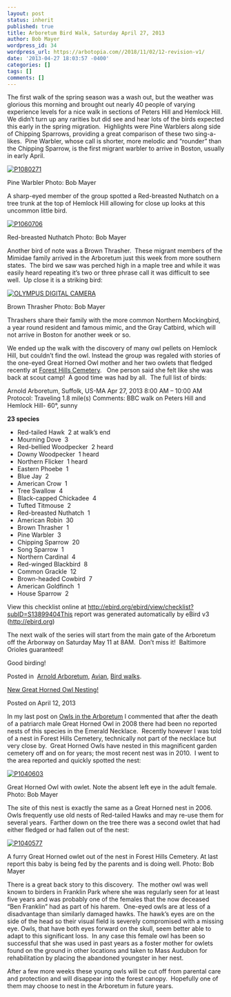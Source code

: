 ```yaml
---
layout: post
status: inherit
published: true
title: Arboretum Bird Walk, Saturday April 27, 2013
author: Bob Mayer
wordpress_id: 34
wordpress_url: https://arbotopia.com//2018/11/02/12-revision-v1/
date: '2013-04-27 18:03:57 -0400'
categories: []
tags: []
comments: []
---
```


The first walk of the spring season was a wash out, but the weather was glorious this morning and brought out nearly 40 people of varying experience levels for a nice walk in sections of Peters Hill and Hemlock Hill.  We didn’t turn up any rarities but did see and hear lots of the birds expected this early in the spring migration.  Highlights were Pine Warblers along side of Chipping Sparrows, providing a great comparison of these two sing-a- likes.  Pine Warbler, whose call is shorter, more melodic and “rounder” than the Chipping Sparrow, is the first migrant warbler to arrive in Boston, usually in early April.

[![P1080271](/images/2013/04/P1080271.jpg)](/images/2013/04/P1080271.jpg)

Pine Warbler
Photo: Bob Mayer

A sharp-eyed member of the group spotted a Red-breasted Nuthatch on a tree trunk at the top of Hemlock Hill allowing for close up looks at this uncommon little bird.

[![P1060706](/images/2013/04/P1060706.jpg)](/images/2013/04/P1060706.jpg)

Red-breasted Nuthatch
Photo: Bob Mayer

Another bird of note was a Brown Thrasher.  These migrant members of the Mimidae family arrived in the Arboretum just this week from more southern states.  The bird we saw was perched high in a maple tree and while it was easily heard repeating it’s two or three phrase call it was difficult to see well.  Up close it is a striking bird:

[![OLYMPUS DIGITAL CAMERA](/images/2013/04/P1010021.jpg)](/images/2013/04/P1010021.jpg)

Brown Thrasher
Photo: Bob Mayer

Thrashers share their family with the more common Northern Mockingbird, a year round resident and famous mimic, and the Gray Catbird, which will not arrive in Boston for another week or so.

We ended up the walk with the discovery of many owl pellets on Hemlock Hill, but couldn’t find the owl. Instead the group was regaled with stories of the one-eyed Great Horned Owl mother and her two owlets that fledged recently at [Forest Hills Cemetery](http://www.arbotopia.com/new-great-horned-owl-nesting/).   One person said she felt like she was back at scout camp!  A good time was had by all.  The full list of birds:

Arnold Arboretum, Suffolk, US-MA
Apr 27, 2013 8:00 AM – 10:00 AM
Protocol: Traveling 1.8 mile(s)
Comments: BBC walk on Peters Hill and Hemlock Hill- 60°, sunny

**23 species**

* Red-tailed Hawk  2 at walk’s end
* Mourning Dove  3
* Red-bellied Woodpecker  2 heard
* Downy Woodpecker  1 heard
* Northern Flicker  1 heard
* Eastern Phoebe  1
* Blue Jay  2
* American Crow  1
* Tree Swallow  4
* Black-capped Chickadee  4
* Tufted Titmouse  2
* Red-breasted Nuthatch  1
* American Robin  30
* Brown Thrasher  1
* Pine Warbler  3
* Chipping Sparrow  20
* Song Sparrow  1
* Northern Cardinal  4
* Red-winged Blackbird  8
* Common Grackle  12
* Brown-headed Cowbird  7
* American Goldfinch  1
* House Sparrow  2

View this checklist online at http://ebird.org/ebird/view/checklist?subID=S13899404This report was generated automatically by eBird v3 (http://ebird.org)

The next walk of the series will start from the main gate of the Arboretum off the Arborway on Saturday May 11 at 8AM.  Don’t miss it!  Baltimore Orioles guaranteed!

Good birding!

Posted in 
[Arnold Arboretum](category/arboretum/), [Avian](category/avian/), [Bird walks](category/bird-walks/).

[New Great Horned Owl Nesting!](/new-great-horned-owl-nesting/)

Posted on April 12, 2013

In my last post on [Owls in the Arboretum](http://www.arbotopia.com/arnold-arboretum-owls/) I commented that after the death of a patriarch male Great Horned Owl in 2008 there had been no reported nests of this species in the Emerald Necklace.  Recently however I was told of a nest in Forest Hills Cemetery, technically not part of the necklace but very close by.  Great Horned Owls have nested in this magnificent garden cemetery off and on for years; the most recent nest was in 2010.  I went to the area reported and quickly spotted the nest:

[![P1040603](/images/2013/04/P1040603.jpg)](/images/2013/04/P1040603.jpg)

Great Horned Owl with owlet. Note the absent left eye in the adult female.
Photo: Bob Mayer

The site of this nest is exactly the same as a Great Horned nest in 2006.  Owls frequently use old nests of Red-tailed Hawks and may re-use them for several years.  Farther down on the tree there was a second owlet that had either fledged or had fallen out of the nest:

[![P1040577](/images/2013/04/P1040577.jpg)](/images/2013/04/P1040577.jpg)

A furry Great Horned owlet out of the nest in Forest Hills Cemetery. At last report this baby is being fed by the parents and is doing well.
Photo: Bob Mayer

There is a great back story to this discovery.  The mother owl was well known to birders in Franklin Park where she was regularly seen for at least five years and was probably one of the females that the now deceased “Ben Franklin” had as part of his harem.  One-eyed owls are at less of a disadvantage than similarly damaged hawks. The hawk’s eyes are on the side of the head so their visual field is severely compromised with a missing eye. Owls, that have both eyes forward on the skull, seem better able to adapt to this significant loss.  In any case this female owl has been so successful that she was used in past years as a foster mother for owlets found on the ground in other locations and taken to Mass Audubon for rehabilitation by placing the abandoned youngster in her nest.

After a few more weeks these young owls will be cut off from parental care and protection and will disappear into the forest canopy.  Hopefully one of them may choose to nest in the Arboretum in future years.
